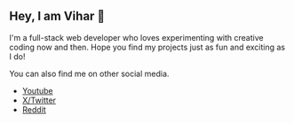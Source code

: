 ## Hey, I am Vihar 👋

I'm a full-stack web developer who loves experimenting with creative coding now and then. Hope you find my projects just as fun and exciting as I do!

You can also find me on other social media.
- [Youtube](https://www.youtube.com/@0xLostInCode)
- [X/Twitter](https://x.com/0xlostincode)
- [Reddit](https://www.reddit.com/user/0xlostincode)

<!--
**xlostincode/xlostincode** is a ✨ _special_ ✨ repository because its `README.md` (this file) appears on your GitHub profile.

Here are some ideas to get you started:

- 🔭 I’m currently working on ...
- 🌱 I’m currently learning ...
- 👯 I’m looking to collaborate on ...
- 🤔 I’m looking for help with ...
- 💬 Ask me about ...
- 📫 How to reach me: ...
- 😄 Pronouns: ...
- ⚡ Fun fact: ...
-->
